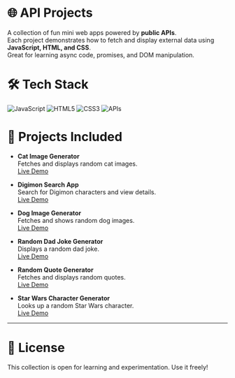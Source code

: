 # 🌐 API Projects

A collection of fun mini web apps powered by **public APIs**.  
Each project demonstrates how to fetch and display external data using **JavaScript, HTML, and CSS**.  
Great for learning async code, promises, and DOM manipulation.

# 🛠️ Tech Stack

![JavaScript](https://img.shields.io/badge/-JavaScript-F7DF1E?logo=javascript&logoColor=black&logoWidth=30)
![HTML5](https://img.shields.io/badge/-HTML5-E34F26?logo=html5&logoColor=white&logoWidth=30)
![CSS3](https://img.shields.io/badge/-CSS3-1572B6?logo=css3&logoColor=white&logoWidth=30)
![APIs](https://img.shields.io/badge/-APIs-4DB33D?logo=cloud&logoColor=white&logoWidth=30)


# 🚀 Projects Included

- **Cat Image Generator**  
  Fetches and displays random cat images.  
  [Live Demo](https://codepen.io/Work-Reinis/pen/empvNea)

- **Digimon Search App**  
  Search for Digimon characters and view details.  
  [Live Demo](https://codepen.io/Work-Reinis/pen/qEOrdKZ)

- **Dog Image Generator**  
  Fetches and shows random dog images.  
  [Live Demo](https://codepen.io/Work-Reinis/pen/dPYvojO)

- **Random Dad Joke Generator**  
  Displays a random dad joke.  
  [Live Demo](https://codepen.io/Work-Reinis/pen/WbQpvKg)

- **Random Quote Generator**  
  Fetches and displays random quotes.  
  [Live Demo](https://codepen.io/Work-Reinis/pen/azvJOav)

- **Star Wars Character Generator**  
  Looks up a random Star Wars character.  
  [Live Demo](https://codepen.io/Work-Reinis/pen/MYapwxN)


---

# 📜 License

This collection is open for learning and experimentation. Use it freely!
